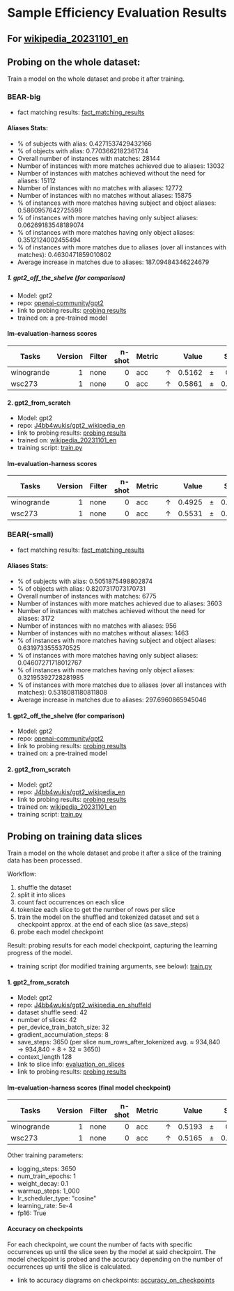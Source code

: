 # Sample Efficiency Evaluation Results

## For [wikipedia_20231101_en](https://huggingface.co/datasets/wikimedia/wikipedia)

## Probing on the whole dataset:

Train a model on the whole dataset and probe it after training.

### BEAR-big
- fact matching results: [fact_matching_results](/fact_matching_results/BEAR-big/wikimedia_wikipedia_20231101_en)

#### Aliases Stats:

- % of subjects with alias: 0.4271537429432166
- % of objects with alias: 0.7703662182361734
- Overall number of instances with matches: 28144
- Number of instances with more matches achieved due to aliases: 13032
- Number of instances with matches achieved without the need for aliases: 15112
- Number of instances with no matches with aliases: 12772
- Number of instances with no matches without aliases: 15875
- % of instances with more matches having subject and object aliases: 0.5860957642725598
- % of instances with more matches having only subject aliases: 0.06269183548189074
- % of instances with more matches having only object aliases: 0.3512124002455494
- % of instances with more matches due to aliases (over all instances with matches): 0.4630471859010802
- Average increase in matches due to aliases: 187.09484346224679

##### 1. gpt2_off_the_shelve (for comparison)

- Model: gpt2
- repo: [openai-community/gpt2](https://huggingface.co/gpt2)
- link to probing results: [probing results](/probing_results/BEAR-big/gpt2_off_the_shelve/wikimedia_wikipedia_20231101_en)
- trained on: a pre-trained model

#### lm-evaluation-harness scores
|  Tasks   |Version|Filter|n-shot|Metric|   |Value |   |Stderr|
|----------|------:|------|-----:|------|---|-----:|---|-----:|
|winogrande|      1|none  |     0|acc   |↑  |0.5162|±  | 0.014|
|wsc273|      1|none  |     0|acc   |↑  |0.5861|±  |0.0299|

#### 2. gpt2_from_scratch

- Model: gpt2
- repo: [J4bb4wukis/gpt2_wikipedia_en](https://huggingface.co/J4bb4wukis/gpt2_wikipedia_en)
- link to probing results: [probing results](/probing_results/BEAR-big/gpt2_from_scratch/wikimedia_wikipedia_20231101_en)
- trained on: [wikipedia_20231101_en](https://huggingface.co/datasets/wikimedia/wikipedia)
- training script: [train.py](https://github.com/Jabbawukis/sample_efficiency_evaluation/blob/main/model_training_setups/GPT2/wikimedia_wikipedia_20231101_en/train.py)

#### lm-evaluation-harness scores
|  Tasks   |Version|Filter|n-shot|Metric|   |Value |   |Stderr|
|----------|------:|------|-----:|------|---|-----:|---|-----:|
|winogrande|      1|none  |     0|acc   |↑  |0.4925|±  |0.0141|
|wsc273|      1|none  |     0|acc   |↑  |0.5531|±  |0.0301|

### BEAR(-small)
- fact matching results: [fact_matching_results](/fact_matching_results/BEAR-small/wikimedia_wikipedia_20231101_en)

#### Aliases Stats:
- % of subjects with alias: 0.5051875498802874
- % of objects with alias: 0.8207317073170731
- Overall number of instances with matches: 6775
- Number of instances with more matches achieved due to aliases: 3603
- Number of instances with matches achieved without the need for aliases: 3172
- Number of instances with no matches with aliases: 956
- Number of instances with no matches without aliases: 1463
- % of instances with more matches having subject and object aliases: 0.6319733555370525
- % of instances with more matches having only subject aliases: 0.04607271718012767
- % of instances with more matches having only object aliases: 0.32195392728281985
- % of instances with more matches due to aliases (over all instances with matches): 0.5318081180811808
- Average increase in matches due to aliases: 297.6960865945046

#### 1. gpt2_off_the_shelve (for comparison)

- Model: gpt2
- repo: [openai-community/gpt2](https://huggingface.co/gpt2)
- link to probing results: [probing results](/probing_results/BEAR-small/gpt2_off_the_shelve/wikimedia_wikipedia_20231101_en)
- trained on: a pre-trained model

#### 2. gpt2_from_scratch

- Model: gpt2
- repo: [J4bb4wukis/gpt2_wikipedia_en](https://huggingface.co/J4bb4wukis/gpt2_wikipedia_en)
- link to probing results: [probing results](/probing_results/BEAR-small/gpt2_from_scratch/wikimedia_wikipedia_20231101_en)
- trained on: [wikipedia_20231101_en](https://huggingface.co/datasets/wikimedia/wikipedia)
- training script: [train.py](https://github.com/Jabbawukis/sample_efficiency_evaluation/blob/main/model_training_setups/GPT2/wikimedia_wikipedia_20231101_en/train.py)

## Probing on training data slices

Train a model on the whole dataset and probe it after a slice of the training data has been processed.

Workflow: 

1. shuffle the dataset 
2. split it into slices
3. count fact occurrences on each slice
4. tokenize each slice to get the number of rows per slice
5. train the model on the shuffled and tokenized dataset and set a checkpoint approx. at the end of each slice (as save_steps)
6. probe each model checkpoint

Result: probing results for each model checkpoint, capturing the learning progress of the model.

- training script (for modified training arguments, see below): [train.py](https://github.com/Jabbawukis/sample_efficiency_evaluation/blob/main/model_training_setups/GPT2/wikimedia_wikipedia_20231101_en/train.py)

#### 1. gpt2_from_scratch
- Model: gpt2
- repo: [J4bb4wukis/gpt2_wikipedia_en_shuffeld](https://huggingface.co/J4bb4wukis/gpt2_wikipedia_en_shuffeld)
- dataset shuffle seed: 42
- number of slices: 42
- per_device_train_batch_size: 32
- gradient_accumulation_steps: 8
- save_steps: 3650 (per slice num_rows_after_tokenized avg. ≈ 934,840 → 934,840 ÷ 8 ÷ 32 ≈ 3650)
- context_length 128
- link to slice info: [evaluation_on_slices](fact_matching_results/BEAR-big/wikimedia_wikipedia_20231101_en/evaluation_on_slices)
- link to probing results: [probing results](/probing_results/BEAR-big/gpt2_from_scratch/wikimedia_wikipedia_20231101_en/evaluation_on_slices/)

#### lm-evaluation-harness scores (final model checkpoint)
|  Tasks   |Version|Filter|n-shot|Metric|   |Value |   |Stderr|
|----------|------:|------|-----:|------|---|-----:|---|-----:|
|winogrande|      1|none  |     0|acc   |↑  |0.5193|±  | 0.014|
|wsc273|      1|none  |     0|acc   |↑  |0.5165|±  |0.0303|

Other training parameters:
- logging_steps: 3650
- num_train_epochs: 1
- weight_decay: 0.1
- warmup_steps: 1_000
- lr_scheduler_type: "cosine"
- learning_rate: 5e-4
- fp16: True

#### Accuracy on checkpoints

For each checkpoint,
we count the number of facts with specific occurrences up until the slice seen by the model at said checkpoint.
The model checkpoint is probed and the accuracy depending on the number of occurrences up until the slice is calculated.

- link to accuracy diagrams on checkpoints: [accuracy_on_checkpoints](/probing_results/BEAR-big/gpt2_from_scratch/wikimedia_wikipedia_20231101_en/evaluation_on_slices/combined_accuracy_plots_grid.png)